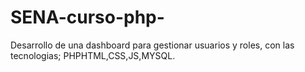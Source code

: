# SENA-curso-php-
Desarrollo de una dashboard para gestionar usuarios y roles, con las tecnologias; PHPHTML,CSS,JS,MYSQL.
